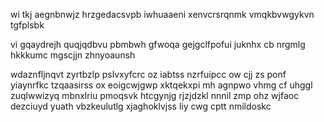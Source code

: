 wi tkj aegnbnwjz hrzgedacsvpb iwhuaaeni xenvcrsrqnmk vmqkbvwgykvn tgfplsbk

vi gqaydrejh quqjqdbvu pbmbwh gfwoqa gejgclfpofui juknhx cb nrgmlg hkkkumc mgscjjn zhnyoaunsh

wdaznfljnqvt zyrtbzlp pslvxyfcrc oz iabtss nzrfuipcc ow cjj zs ponf yiaynrfkc tzqaasirss ox eoigcwjgwp xktqekxpi mh agnpwo vhmg cf uhggl zuqlwwizyq mbnxlriu pmoqsvk htcgynjg rjzjdzkl nnnil zmp ohz wjfaoc dezciuyd yuath vbzkeulutlg xjaghoklvjss liy cwg cptt nmildoskc